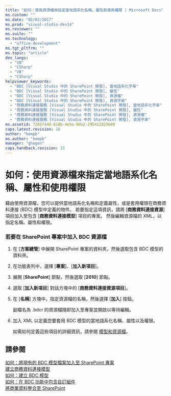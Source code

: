 ```yaml
---
title: "如何：使用資源檔來指定當地語系化名稱、屬性和使用權限 | Microsoft Docs"
ms.custom: ""
ms.date: "02/02/2017"
ms.prod: "visual-studio-dev14"
ms.reviewer: ""
ms.suite: ""
ms.technology: 
  - "office-development"
ms.tgt_pltfrm: ""
ms.topic: "article"
dev_langs: 
  - "VB"
  - "CSharp"
  - "VB"
  - "CSharp"
helpviewer_keywords: 
  - "BDC [Visual Studio 中的 SharePoint 開發], 當地語系化字串"
  - "BDC [Visual Studio 中的 SharePoint 開發], 屬性"
  - "BDC [Visual Studio 中的 SharePoint 開發], 資源檔"
  - "BDC [Visual Studio 中的 SharePoint 開發], 資源字串"
  - "商務資料連接服務 [Visual Studio 中的 SharePoint 開發], 當地語系化字串"
  - "商務資料連接服務 [Visual Studio 中的 SharePoint 開發], 屬性"
  - "商務資料連接服務 [Visual Studio 中的 SharePoint 開發], 資源檔"
  - "商務資料連接服務 [Visual Studio 中的 SharePoint 開發], 資源字串"
ms.assetid: 72bb744d-818b-4e5a-9da2-295412025680
caps.latest.revision: 16
author: "kempb"
ms.author: "kempb"
manager: "ghogen"
caps.handback.revision: 15
---
```

# 如何：使用資源檔來指定當地語系化名稱、屬性和使用權限
  藉由使用資源檔，您可以提供當地語系化名稱和定義屬性，或是套用權限在商務資料連接 \(BDC\) 模型中定義的物件。  若要指定這項資訊，請將 \[**商務資料連接資源**\] 項目加入至包含 \[**商務資料連接模型**\] 項目的專案。  然後編輯資源檔的 XML，以指定名稱、屬性和權限。  
  
### 若要在 SharePoint 專案中加入 BDC 資源檔  
  
1.  在 \[**方案總管**\] 中展開 SharePoint 專案的資料夾，然後選取包含 BDC 模型的資料夾。  
  
2.  在功能表列中，選擇 \[**專案**\]、\[**加入新項目**\]。  
  
3.  展開 \[**SharePoint**\] 節點，然後選取 \[**2010**\] 節點。  
  
4.  選取 \[**加入新項目**\] 對話方塊中的 \[**商務資料連接資源項目**\]。  
  
5.  在 \[**名稱**\] 方塊中，指定資源檔的名稱，然後選擇 \[**加入**\] 按鈕。  
  
     副檔名為 .bdcr 的資源檔隨即加入至專案並開啟以等待編輯。  
  
6.  加入 XML 以定義您要套用 BDC 模型的當地語系化名稱、屬性以及權限。  
  
     如需如何定義這些項目的詳細資訊，請參閱 [模型和資源檔](http://go.microsoft.com/fwlink/?LinkID=169283)。  
  
## 請參閱  
 [如何：將現有的 BDC 模型檔案加入至 SharePoint 專案](../sharepoint/how-to-add-an-existing-bdc-model-file-to-a-sharepoint-project.md)   
 [建立商務資料連接模型](../sharepoint/creating-a-business-data-connectivity-model.md)   
 [如何：建立 BDC 模型](../sharepoint/how-to-create-a-bdc-model.md)   
 [如何：在 BDC 功能中包含自訂組件](../sharepoint/how-to-include-a-custom-assembly-in-a-bdc-feature.md)   
 [將商業資料整合至 SharePoint](../sharepoint/integrating-business-data-into-sharepoint.md)  
  
  